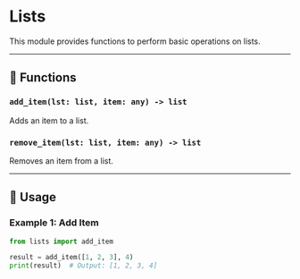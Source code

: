 # Lists

This module provides functions to perform basic operations on lists.

---

## 📝 Functions

### `add_item(lst: list, item: any) -> list`
Adds an item to a list.

### `remove_item(lst: list, item: any) -> list`
Removes an item from a list.

---

## 🚀 Usage

### Example 1: Add Item
```python
from lists import add_item

result = add_item([1, 2, 3], 4)
print(result)  # Output: [1, 2, 3, 4]